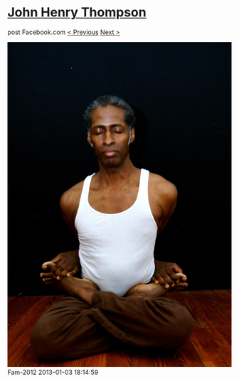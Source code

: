 # [John Henry Thompson](../README.md)
post Facebook.com
[< Previous](2013-01-03-2.md) [Next >](2013-01-03-4.md)

[![](../media/2013-01-03/Fam-2014.jpg)](../README.md)
Fam-2012
2013-01-03 18:14:59